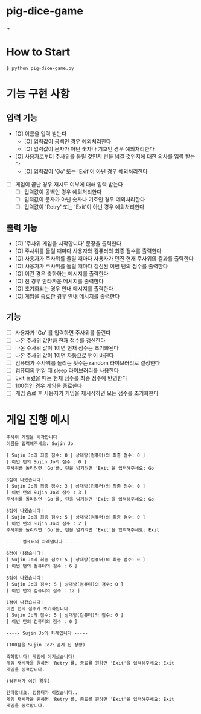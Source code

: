 # pig-dice-game
~

# How to Start
```
$ python pig-dice-game.py
```

# 기능 구현 사항
## 입력 기능
- [O] 이름을 입력 받는다
    - [O] 입력값이 공백인 경우 예외처리한다
    - [O] 입력값이 문자가 아닌 숫자나 기호인 경우 예외처리한다
- [O] 사용자로부터 주사위를 돌릴 것인지 턴을 넘길 것인지에 대한 의사를 입력 받는다
    - [O] 입력값이 'Go' 또는 'Exit'이 아닌 경우 예외처리한다
- [ ] 게임이 끝난 경우 재시도 여부에 대해 입력 받는다
    - [ ] 입력값이 공백인 경우 예외처리한다
    - [ ] 입력값이 문자가 아닌 숫자나 기호인 경우 예외처리한다
    - [ ] 입력값이 'Retry' 또는 'Exit'이 아닌 경우 예외처리한다

## 출력 기능
- [O] '주사위 게임을 시작합니다' 문장을 출력한다
- [O] 주사위를 돌릴 때마다 사용자와 컴퓨터의 최종 점수를 출력한다
- [O] 사용자가 주사위를 돌릴 때마다 사용자가 던진 현재 주사위의 결과를 출력한다
- [O] 사용자가 주사위를 돌릴 때마다 갱신된 이번 턴의 점수를 출력한다
- [O] 이긴 경우 축하하는 메시지를 출력한다
- [O] 진 경우 안타까운 메시지를 출력한다
- [O] 초기화되는 경우 안내 메시지를 출력한다
- [O] 게임을 종료한 경우 안내 메시지를 출력한다

## 기능
- [ ] 사용자가 'Go' 를 입력하면 주사위를 돌린다
- [ ] 나온 주사위 값만큼 현재 점수를 갱신한다
- [ ] 나온 주사위 값이 1이면 현재 점수는 초기화된다
- [ ] 나온 주사위 값이 1이면 자동으로 턴이 바뀐다
- [ ] 컴퓨터가 주사위를 돌리는 횟수는 random 라이브러리로 결정한다 
- [ ] 컴퓨터의 턴일 때 sleep 라이브러리를 사용한다
- [ ] Exit 눌렀을 때는 현재 점수를 최종 점수에 반영한다
- [ ] 100점인 경우 게임을 종료한다
- [ ] 게임 종료 후 사용자가 게임을 재시작하면 모든 점수를 초기화한다

# 게임 진행 예시
```
주사위 게임을 시작합니다
이름을 입력해주세요: Sujin Jo

[ Sujin Jo의 최종 점수: 0 | 상대방(컴퓨터)의 최종 점수: 0 ]
[ 이번 턴의 Sujin Jo의 점수 : 0 ]
주사위를 돌리려면 'Go'를, 턴을 넘기려면 'Exit'을 입력해주세요: Go

3점이 나왔습니다!
[ Sujin Jo의 최종 점수: 3 | 상대방(컴퓨터)의 최종 점수: 0 ]
[ 이번 턴의 Sujin Jo의 점수 : 3 ]
주사위를 돌리려면 'Go'를, 턴을 넘기려면 'Exit'을 입력해주세요: Go

5점이 나왔습니다!
[ Sujin Jo의 최종 점수: 5 | 상대방(컴퓨터)의 최종 점수: 0 ]
[ 이번 턴의 Sujin Jo의 점수 : 2 ]
주사위를 돌리려면 'Go'를, 턴을 넘기려면 'Exit'을 입력해주세요: Exit

----- 컴퓨터의 차례입니다 -----

6점이 나왔습니다!
[ Sujin Jo의 최종 점수: 5 | 상대방(컴퓨터)의 최종 점수: 0 ]
[ 이번 턴의 컴퓨터의 점수 : 6 ]

6점이 나왔습니다!
[ Sujin Jo의 점수: 5 | 상대방(컴퓨터)의 점수: 0 ]
[ 이번 턴의 컴퓨터의 점수 : 12 ]

1점이 나왔습니다!
이번 턴의 점수가 초기화됩니다.
[ Sujin Jo의 점수: 5 | 상대방(컴퓨터)의 점수: 0 ]
[ 이번 턴의 컴퓨터의 점수 : 0 ]

----- Sujin Jo의 차례입니다 -----

(100점을 Sujin Jo가 얻게 된 상황)

축하합니다! 게임에 이기셨습니다!
게임 재시작을 원하면 'Retry'를, 종료를 원하면 'Exit'을 입력해주세요: Exit
게임을 종료합니다.

(컴퓨터가 이긴 경우)

안타깝네요. 컴퓨터가 이겼습니다..
게임 재시작을 원하면 'Retry'를, 종료를 원하면 'Exit'을 입력해주세요: Exit
게임을 종료합니다.

```